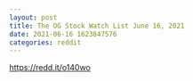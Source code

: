 ```yaml
--- 
layout: post 
title: The OG Stock Watch List June 16, 2021 
date: 2021-06-16 1623847576 
categories: reddit 
--- 
```

https://redd.it/o140wo